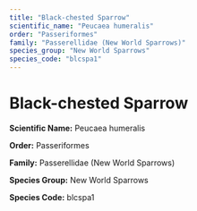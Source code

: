 ```yaml
---
title: "Black-chested Sparrow"
scientific_name: "Peucaea humeralis"
order: "Passeriformes"
family: "Passerellidae (New World Sparrows)"
species_group: "New World Sparrows"
species_code: "blcspa1"
---
```


# Black-chested Sparrow

**Scientific Name:** Peucaea humeralis

**Order:** Passeriformes

**Family:** Passerellidae (New World Sparrows)

**Species Group:** New World Sparrows

**Species Code:** blcspa1

